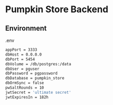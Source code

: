 # Pumpkin Store Backend

## Environment

.env
```sh
appPort = 3333
dbHost = 0.0.0.0
dbPort = 5454
dbVolume = /db/postgres:/data
dbUser = pguser
dbPassword = pgpassword
dbDatabase = pumpkin_store
dbOrmSync = false
pwSaltRounds = 10
jwtSecret = 'ultimate secret'
jwtExpiresIn = 182h
```